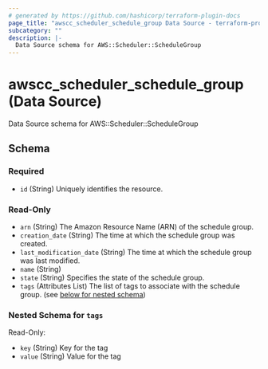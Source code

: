 ```yaml
---
# generated by https://github.com/hashicorp/terraform-plugin-docs
page_title: "awscc_scheduler_schedule_group Data Source - terraform-provider-awscc"
subcategory: ""
description: |-
  Data Source schema for AWS::Scheduler::ScheduleGroup
---
```


# awscc_scheduler_schedule_group (Data Source)

Data Source schema for AWS::Scheduler::ScheduleGroup



<!-- schema generated by tfplugindocs -->
## Schema

### Required

- `id` (String) Uniquely identifies the resource.

### Read-Only

- `arn` (String) The Amazon Resource Name (ARN) of the schedule group.
- `creation_date` (String) The time at which the schedule group was created.
- `last_modification_date` (String) The time at which the schedule group was last modified.
- `name` (String)
- `state` (String) Specifies the state of the schedule group.
- `tags` (Attributes List) The list of tags to associate with the schedule group. (see [below for nested schema](#nestedatt--tags))

<a id="nestedatt--tags"></a>
### Nested Schema for `tags`

Read-Only:

- `key` (String) Key for the tag
- `value` (String) Value for the tag


